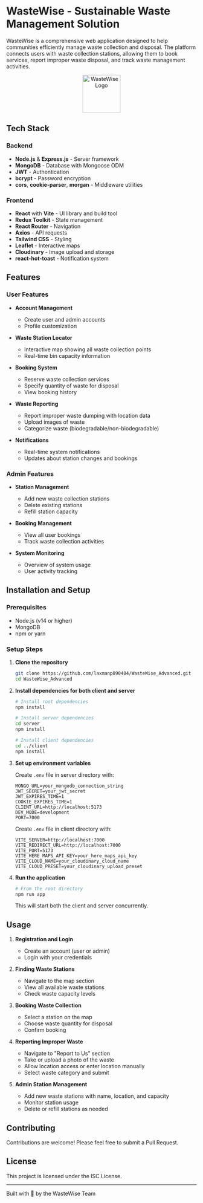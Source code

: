 # WasteWise - Sustainable Waste Management Solution

WasteWise is a comprehensive web application designed to help communities efficiently manage waste collection and disposal. The platform connects users with waste collection stations, allowing them to book services, report improper waste disposal, and track waste management activities.

<p align="center">
  <img src="https://res.cloudinary.com/dtbwylcjb/image/upload/v1749789934/Wastewise_Bins_data/mapbinmarker_h6lrqq.png" width="100" alt="WasteWise Logo">
</p>

## Tech Stack

### Backend
- **Node.js** & **Express.js** - Server framework
- **MongoDB** - Database with Mongoose ODM
- **JWT** - Authentication
- **bcrypt** - Password encryption
- **cors**, **cookie-parser**, **morgan** - Middleware utilities

### Frontend
- **React** with **Vite** - UI library and build tool
- **Redux Toolkit** - State management
- **React Router** - Navigation
- **Axios** - API requests
- **Tailwind CSS** - Styling
- **Leaflet** - Interactive maps
- **Cloudinary** - Image upload and storage
- **react-hot-toast** - Notification system

## Features

### User Features
- **Account Management**
  - Create user and admin accounts
  - Profile customization
  
- **Waste Station Locator**
  - Interactive map showing all waste collection points
  - Real-time bin capacity information
  
- **Booking System**
  - Reserve waste collection services
  - Specify quantity of waste for disposal
  - View booking history
  
- **Waste Reporting**
  - Report improper waste dumping with location data
  - Upload images of waste
  - Categorize waste (biodegradable/non-biodegradable)
  
- **Notifications**
  - Real-time system notifications
  - Updates about station changes and bookings

### Admin Features
- **Station Management**
  - Add new waste collection stations
  - Delete existing stations
  - Refill station capacity
  
- **Booking Management**
  - View all user bookings
  - Track waste collection activities
  
- **System Monitoring**
  - Overview of system usage
  - User activity tracking

## Installation and Setup

### Prerequisites
- Node.js (v14 or higher)
- MongoDB
- npm or yarn

### Setup Steps

1. **Clone the repository**
   ```bash
   git clone https://github.com/laxmanp090404/WasteWise_Advanced.git
   cd WasteWise_Advanced
   ```

2. **Install dependencies for both client and server**
   ```bash
   # Install root dependencies
   npm install
   
   # Install server dependencies
   cd server
   npm install
   
   # Install client dependencies
   cd ../client
   npm install
   ```

3. **Set up environment variables**

   Create `.env` file in server directory with:
   ```
   MONGO_URL=your_mongodb_connection_string
   JWT_SECRET=your_jwt_secret
   JWT_EXPIRES_TIME=1
   COOKIE_EXPIRES_TIME=1
   CLIENT_URL=http://localhost:5173
   DEV_MODE=development
   PORT=7000
   ```

   Create `.env` file in client directory with:
   ```
   VITE_SERVER=http://localhost:7000
   VITE_REDIRECT_URL=http://localhost:7000
   VITE_PORT=5173
   VITE_HERE_MAPS_API_KEY=your_here_maps_api_key
   VITE_CLOUD_NAME=your_cloudinary_cloud_name
   VITE_CLOUD_PRESET=your_cloudinary_upload_preset
   ```

4. **Run the application**
   ```bash
   # From the root directory
   npm run app
   ```

   This will start both the client and server concurrently.

## Usage

1. **Registration and Login**
   - Create an account (user or admin)
   - Login with your credentials

2. **Finding Waste Stations**
   - Navigate to the map section
   - View all available waste stations
   - Check waste capacity levels

3. **Booking Waste Collection**
   - Select a station on the map
   - Choose waste quantity for disposal
   - Confirm booking

4. **Reporting Improper Waste**
   - Navigate to "Report to Us" section
   - Take or upload a photo of the waste
   - Allow location access or enter location manually
   - Select waste category and submit

5. **Admin Station Management**
   - Add new waste stations with name, location, and capacity
   - Monitor station usage
   - Delete or refill stations as needed

## Contributing

Contributions are welcome! Please feel free to submit a Pull Request.

## License

This project is licensed under the ISC License.

---

Built with 💚 by the WasteWise Team